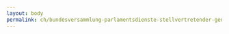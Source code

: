 ```yaml
---
layout: body
permalink: ch/bundesversammlung-parlamentsdienste-stellvertretender-generalsekretaer-wissenschaftliche-dienste-kommissionendienst-staatspolitische-kommissionen-spk/
---
```


